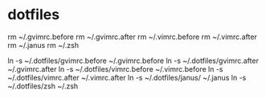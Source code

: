 # dotfiles


  rm ~/.gvimrc.before
  rm ~/.gvimrc.after
  rm ~/.vimrc.before
  rm ~/.vimrc.after
  rm ~/.janus
  rm ~/.zsh
  
  ln -s ~/.dotfiles/gvimrc.before ~/.gvimrc.before
  ln -s ~/.dotfiles/gvimrc.after ~/.gvimrc.after
  ln -s ~/.dotfiles/vimrc.before ~/.vimrc.before
  ln -s ~/.dotfiles/vimrc.after ~/.vimrc.after
  ln -s ~/.dotfiles/janus/ ~/.janus
  ln -s ~/.dotfiles/zsh ~/.zsh
  
 
